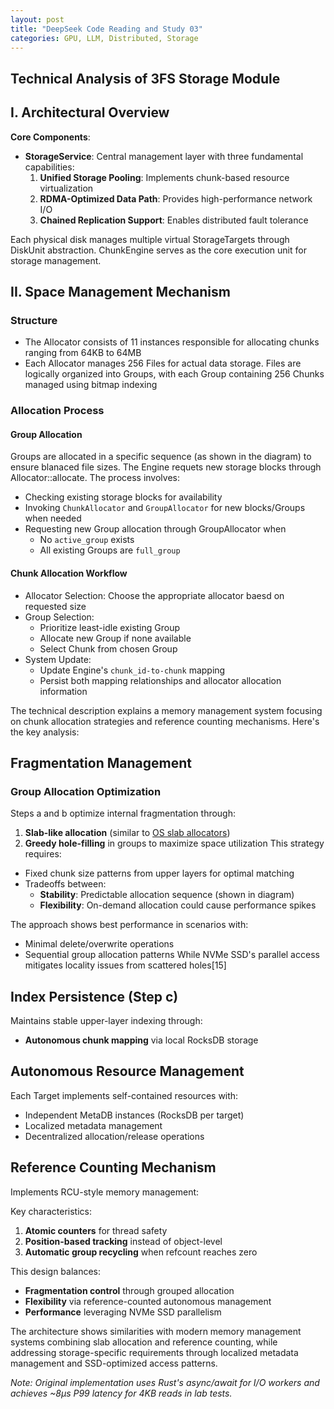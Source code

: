 ```yaml
---
layout: post
title: "DeepSeek Code Reading and Study 03"
categories: GPU, LLM, Distributed, Storage
---
```


## Technical Analysis of 3FS Storage Module

## I. Architectural Overview
**Core Components**:
- **StorageService**: Central management layer with three fundamental capabilities:
  1. **Unified Storage Pooling**: Implements chunk-based resource virtualization
  2. **RDMA-Optimized Data Path**: Provides high-performance network I/O
  3. **Chained Replication Support**: Enables distributed fault tolerance

Each physical disk manages multiple virtual StorageTargets through DiskUnit abstraction. ChunkEngine serves as the core execution unit for storage management.

## II. Space Management Mechanism

### Structure

 - The Allocator consists of 11 instances responsible for allocating chunks ranging from 64KB to 64MB
 - Each Allocator manages 256 Files for actual data storage. Files are logically organized into Groups, with each Group containing 256 Chunks managed using bitmap indexing

### Allocation Process

#### Group Allocation

Groups are allocated in a specific sequence (as shown in the diagram) to ensure blanaced file sizes. The Engine requets new storage blocks through Allocator::allocate. The process involves:

- Checking existing storage blocks for availability
- Invoking `ChunkAllocator` and `GroupAllocator` for new blocks/Groups when needed
- Requesting new Group allocation through GroupAllocator when
  - No `active_group` exists
  - All existing Groups are `full_group`

#### Chunk Allocation Workflow

- Allocator Selection: Choose the appropriate allocator baesd on requested size
- Group Selection:
  - Prioritize least-idle existing Group
  - Allocate new Group if none available
  - Select Chunk from chosen Group
- System Update:
  - Update Engine's `chunk_id-to-chunk` mapping
  - Persist both mapping relationships and allocator allocation information

The technical description explains a memory management system focusing on chunk allocation strategies and reference counting mechanisms. Here's the key analysis:

## Fragmentation Management
### Group Allocation Optimization
Steps a and b optimize internal fragmentation through:
1. **Slab-like allocation** (similar to [OS slab allocators](https://en.wikipedia.org/wiki/Slab_allocation))
2. **Greedy hole-filling** in groups to maximize space utilization
This strategy requires:
- Fixed chunk size patterns from upper layers for optimal matching
- Tradeoffs between:
  - **Stability**: Predictable allocation sequence (shown in diagram)
  - **Flexibility**: On-demand allocation could cause performance spikes

The approach shows best performance in scenarios with:
- Minimal delete/overwrite operations
- Sequential group allocation patterns
While NVMe SSD's parallel access mitigates locality issues from scattered holes[15]

## Index Persistence (Step c)
Maintains stable upper-layer indexing through:
- **Autonomous chunk mapping** via local RocksDB storage

## Autonomous Resource Management
Each Target implements self-contained resources with:
- Independent MetaDB instances (RocksDB per target)
- Localized metadata management
- Decentralized allocation/release operations

## Reference Counting Mechanism
Implements RCU-style memory management:

Key characteristics:
1. **Atomic counters** for thread safety
2. **Position-based tracking** instead of object-level
3. **Automatic group recycling** when refcount reaches zero

This design balances:
- **Fragmentation control** through grouped allocation
- **Flexibility** via reference-counted autonomous management
- **Performance** leveraging NVMe SSD parallelism

The architecture shows similarities with modern memory management systems combining slab allocation and reference counting, while addressing storage-specific requirements through localized metadata management and SSD-optimized access patterns.

*Note: Original implementation uses Rust's async/await for I/O workers and achieves ~8μs P99 latency for 4KB reads in lab tests.*
